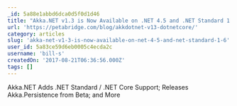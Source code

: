 ```yaml
---
_id: 5a88e1abbd6dca0d5f0d1d46
title: "Akka.NET v1.3 is Now Available on .NET 4.5 and .NET Standard 1.6"
url: 'https://petabridge.com/blog/akkdotnet-v13-dotnetcore/'
category: articles
slug: 'akka-net-v1-3-is-now-available-on-net-4-5-and-net-standard-1-6'
user_id: 5a83ce59d6eb0005c4ecda2c
username: 'bill-s'
createdOn: '2017-08-21T06:36:56.000Z'
tags: []
---
```


Akka.NET Adds .NET Standard / .NET Core Support; Releases Akka.Persistence from Beta; and More

